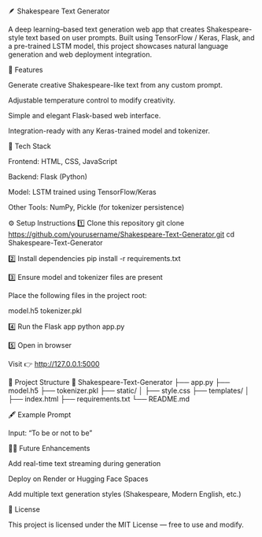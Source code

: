 🪶 Shakespeare Text Generator

A deep learning–based text generation web app that creates Shakespeare-style text based on user prompts. Built using TensorFlow / Keras, Flask, and a pre-trained LSTM model, this project showcases natural language generation and web deployment integration.

🚀 Features

Generate creative Shakespeare-like text from any custom prompt.

Adjustable temperature control to modify creativity.

Simple and elegant Flask-based web interface.

Integration-ready with any Keras-trained model and tokenizer.

🧠 Tech Stack

Frontend: HTML, CSS, JavaScript

Backend: Flask (Python)

Model: LSTM trained using TensorFlow/Keras

Other Tools: NumPy, Pickle (for tokenizer persistence)

⚙️ Setup Instructions
1️⃣ Clone this repository
git clone https://github.com/yourusername/Shakespeare-Text-Generator.git
cd Shakespeare-Text-Generator

2️⃣ Install dependencies
pip install -r requirements.txt

3️⃣ Ensure model and tokenizer files are present

Place the following files in the project root:

model.h5
tokenizer.pkl

4️⃣ Run the Flask app
python app.py

5️⃣ Open in browser

Visit 👉 http://127.0.0.1:5000

🧩 Project Structure
📂 Shakespeare-Text-Generator
├── app.py
├── model.h5
├── tokenizer.pkl
├── static/
│   ├── style.css
├── templates/
│   ├── index.html
├── requirements.txt
└── README.md

🖋️ Example Prompt

Input: “To be or not to be”

🧑‍💻 Future Enhancements

Add real-time text streaming during generation

Deploy on Render or Hugging Face Spaces

Add multiple text generation styles (Shakespeare, Modern English, etc.)

📜 License

This project is licensed under the MIT License — free to use and modify.
